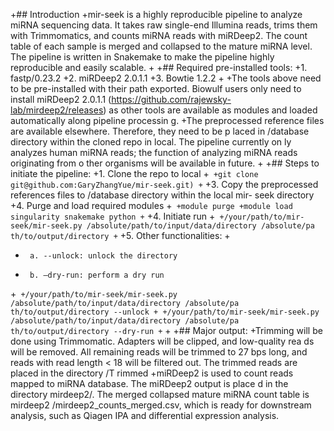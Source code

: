 +## Introduction
+mir-seek is a highly reproducible pipeline to analyze miRNA sequencing data. It takes raw single-end Illumina reads, trims them with Trimmomatics, and counts miRNA reads with miRDeep2. The count table of each sample is merged and collapsed to the mature miRNA level. The pipeline is written in Snakemake to make the pipeline highly reproducible and easily scalable.
+
+## Required pre-installed tools:
+1. fastp/0.23.2
+2. miRDeep2 2.0.1.1
+3. Bowtie 1.2.2
+
+The tools above need to be pre-installed with their path exported. Biowulf users only
need to install miRDeep2 2.0.1.1 (https://github.com/rajewsky-lab/mirdeep2/releases) as
 other tools are available as modules and loaded automatically along pipeline processin
g.
+The preprocessed reference files are available elsewhere. Therefore, they need to be p
laced in /database directory within the cloned repo in local. The pipeline currently on
ly analyzes human miRNA reads; the function of analyzing miRNA reads originating from o
ther organisms will be available in future.
+
+## Steps to initiate the pipeline:
+1. Clone the repo to local
+```
+git clone git@github.com:GaryZhangYue/mir-seek.git)
+```
+3. Copy the preprocessed references files to /database directory within the local mir-
seek directory
+4. Purge and load required modules
+```
+module purge
+module load singularity snakemake python
+```
+4. Initiate run
+```
+/your/path/to/mir-seek/mir-seek.py /absolute/path/to/input/data/directory /absolute/pa
th/to/output/directory
+```
+5. Other functionalities:
+
+      a. --unlock: unlock the directory
+      b. –dry-run: perform a dry run
+```
+/your/path/to/mir-seek/mir-seek.py /absolute/path/to/input/data/directory /absolute/pa
th/to/output/directory --unlock
+
+/your/path/to/mir-seek/mir-seek.py /absolute/path/to/input/data/directory /absolute/pa
th/to/output/directory --dry-run
+```
+
+## Major output:
+Trimming will be done using Trimmomatic. Adapters will be clipped, and low-quality rea
ds will be removed. All remaining reads will be trimmed to 27 bps long, and reads with
read length < 18 will be filtered out. The trimmed reads are placed in the directory /T
rimmed
+miRDeep2 is used to count reads mapped to miRNA database. The miRDeep2 output is place
d in the directory mirdeep2/. The merged collapsed mature miRNA count table is mirdeep2
/mirdeep2_counts_merged.csv, which is ready for downstream analysis, such as Qiagen IPA
 and differential expression analysis.
